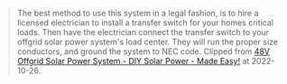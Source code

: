 > The best method to use this system in a legal fashion, is to hire a licensed electrician to install a transfer switch for your homes critical loads. Then have the electrician connect the transfer switch to your offgrid solar power system's load center. They will run the proper size conductors, and ground the system to NEC code.
Clipped from [48V Offgrid Solar Power System - DIY Solar Power - Made Easy!](https://www.mobile-solarpower.com/48v-complete-system-blueprint.html) at 2022-10-26.